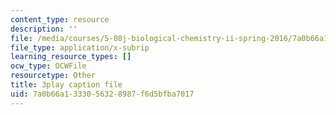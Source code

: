 ```yaml
---
content_type: resource
description: ''
file: /media/courses/5-08j-biological-chemistry-ii-spring-2016/7a0b66a1333056328987f6d5bfba7017_5BVGTxRKwOw.vtt
file_type: application/x-subrip
learning_resource_types: []
ocw_type: OCWFile
resourcetype: Other
title: 3play caption file
uid: 7a0b66a1-3330-5632-8987-f6d5bfba7017
---
```

